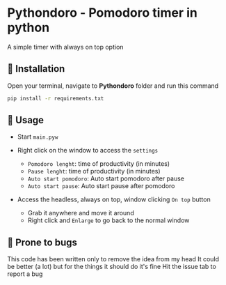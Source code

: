 # Pythondoro - Pomodoro timer in python  
A simple timer with always on top option

## 🔧 Installation  

Open your terminal, navigate to **Pythondoro** folder and run this command

```bash
pip install -r requirements.txt
```

## 🎨 Usage

- Start `main.pyw`
- Right click on the window to access the `settings`
    - `Pomodoro lenght`: time of productivity (in minutes)
    - `Pause lenght`: time of productivity (in minutes)
    - `Auto start pomodoro`: Auto start pomodoro after pause
    - `Auto start pause`: Auto start pause after pomodoro

- Access the headless, always on top, window clicking `On top` button
    - Grab it anywhere and move it around
    - Right click and `Enlarge` to go back to the normal window



## 🐛 Prone to bugs  
This code has been written only to remove the idea from my head
It could be better (a lot) but for the things it should do it's fine
Hit the issue tab to report a bug

